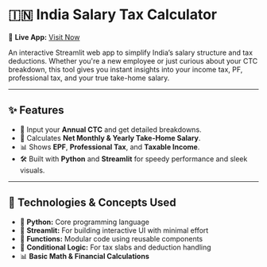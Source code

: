 # 🇮🇳 India Salary Tax Calculator

🔗 **Live App:** [Visit Now](https://taxandinhandsalarycalculatorindiapy-wx4hw2wg6zfrmvvccgquk7.streamlit.app/)

An interactive Streamlit web app to simplify India’s salary structure and tax deductions. Whether you're a new employee or just curious about your CTC breakdown, this tool gives you instant insights into your income tax, PF, professional tax, and your true take-home salary.

---

## ✨ Features

- 🧾 Input your **Annual CTC** and get detailed breakdowns.
- 💸 Calculates **Net Monthly & Yearly Take-Home Salary**.
- 📊 Shows **EPF**, **Professional Tax**, and **Taxable Income**.
- 🛠 Built with **Python** and **Streamlit** for speedy performance and sleek visuals.

---

## 🧠 Technologies & Concepts Used

- 🐍 **Python:** Core programming language
- 🚪 **Streamlit:** For building interactive UI with minimal effort
- 🔁 **Functions:** Modular code using reusable components
- 📐 **Conditional Logic:** For tax slabs and deduction handling
- 📊 **Basic Math & Financial Calculations**
